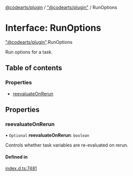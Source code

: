 [@codearts/plugin](../README.md) / ["@codearts/plugin"](../modules/_codearts_plugin_.md) / RunOptions

# Interface: RunOptions

["@codearts/plugin"](../modules/_codearts_plugin_.md).RunOptions

Run options for a task.

## Table of contents

### Properties

- [reevaluateOnRerun](codearts_plugin_.RunOptions.md#reevaluateonrerun)

## Properties

### reevaluateOnRerun

• `Optional` **reevaluateOnRerun**: `boolean`

Controls whether task variables are re-evaluated on rerun.

#### Defined in

[index.d.ts:7481](https://github.com/huaweicloud/cloudide-plugin-api/blob/a055dd0/index.d.ts#L7481)
